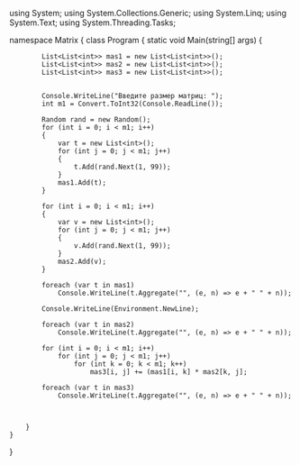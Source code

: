 using System;
using System.Collections.Generic;
using System.Linq;
using System.Text;
using System.Threading.Tasks;

namespace Matrix
{
    class Program
    {
        static void Main(string[] args)
        {

            List<List<int>> mas1 = new List<List<int>>();
            List<List<int>> mas2 = new List<List<int>>();
            List<List<int>> mas3 = new List<List<int>>();


            Console.WriteLine("Введите размер матриц: ");
            int m1 = Convert.ToInt32(Console.ReadLine());

            Random rand = new Random();
            for (int i = 0; i < m1; i++)
            {
                var t = new List<int>();
                for (int j = 0; j < m1; j++)
                {
                    t.Add(rand.Next(1, 99));
                }
                mas1.Add(t);
            }

            for (int i = 0; i < m1; i++)
            {
                var v = new List<int>();
                for (int j = 0; j < m1; j++)
                {
                    v.Add(rand.Next(1, 99));
                }
                mas2.Add(v);
            }

            foreach (var t in mas1)
                Console.WriteLine(t.Aggregate("", (e, n) => e + " " + n));

            Console.WriteLine(Environment.NewLine);

            foreach (var t in mas2)
                Console.WriteLine(t.Aggregate("", (e, n) => e + " " + n));

            for (int i = 0; i < m1; i++)
                for (int j = 0; j < m1; j++)
                    for (int k = 0; k < m1; k++)
                        mas3[i, j] += (mas1[i, k] * mas2[k, j];

            foreach (var t in mas3)
                Console.WriteLine(t.Aggregate("", (e, n) => e + " " + n));

     

        }
    }
}
